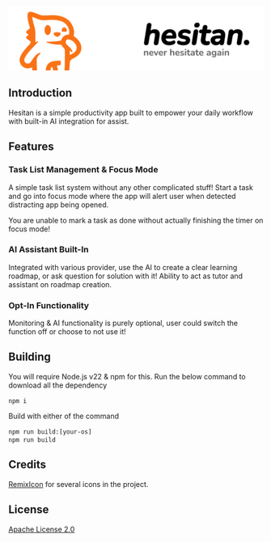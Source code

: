 <picture>
	<source media="(prefers-color-scheme: dark)" srcset="assets/banner_dark.png">
	<img src="assets/banner.png" alt="hesitan" />
</picture>

## Introduction
Hesitan is a simple productivity app built to empower your daily workflow with built-in AI integration for assist.

## Features
### Task List Management & Focus Mode
A simple task list system without any other complicated stuff! Start a task and go into focus mode where the app will alert user when detected distracting app being opened.

You are unable to mark a task as done without actually finishing the timer on focus mode!

### AI Assistant Built-In
Integrated with various provider, use the AI to create a clear learning roadmap, or ask question for solution with it! Ability to act as tutor and assistant on roadmap creation.

### Opt-In Functionality
Monitoring & AI functionality is purely optional, user could switch the function off or choose to not use it!

## Building
You will require Node.js v22 & npm for this.
Run the below command to download all the dependency
```
npm i
```
Build with either of the command
```
npm run build:[your-os]
npm run build
```

## Credits
[RemixIcon](https://github.com/Remix-Design/RemixIcon) for several icons in the project.

## License
[Apache License 2.0](LICENSE)